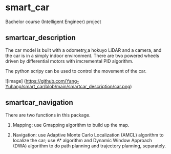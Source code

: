 # smart_car
Bachelor course (Intelligent Engineer) project

## smartcar_description
The car model is built with a odometry,a hokuyo LiDAR and a camera, and the car is in a simply indoor environment. There are two powered wheels driven by differential motors with imcremental PID algorithm.

The python scripy can be used to control the movement of the car.

![image] (https://github.com/Yang-Yuhang/smart_car/blob/main/smartcar_description/car.png)

## smartcar_navigation
There are two functions in this package.

1. Mapping: use Gmapping algorithm to build up the map.

2. Navigation: use Adaptive Monte Carlo Localization (AMCL) algorithm to localize the car; use A* algorithm and Dynamic Window Approach (DWA) algorithm to do path planning and trajectory planning, separately.
